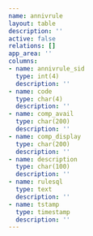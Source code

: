 ```yaml
---
name: annivrule
layout: table
description: ''
active: false
relations: []
app_area: ''
columns:
- name: annivrule_sid
  type: int(4)
  description: ''
- name: code
  type: char(4)
  description: ''
- name: comp_avail
  type: char(200)
  description: ''
- name: comp_display
  type: char(200)
  description: ''
- name: description
  type: char(100)
  description: ''
- name: rulesql
  type: text
  description: ''
- name: tstamp
  type: timestamp
  description: ''
---
```


